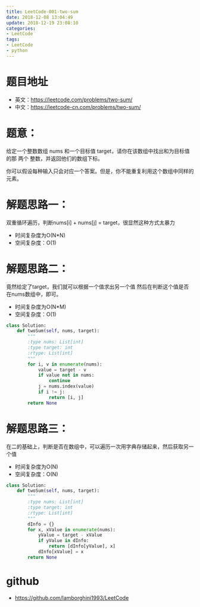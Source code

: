 ```yaml
---
title: LeetCode-001-two-sum
date: 2018-12-08 13:04:49
update: 2018-12-19 23:08:10
categories:
- LeetCode
tags:
- LeetCode
- python
---
```


# 题目地址
- 英文：https://leetcode.com/problems/two-sum/
- 中文：https://leetcode-cn.com/problems/two-sum/

# 题意：
给定一个整数数组 nums 和一个目标值 target，请你在该数组中找出和为目标值的那 两个 整数，并返回他们的数组下标。

你可以假设每种输入只会对应一个答案。但是，你不能重复利用这个数组中同样的元素。

# 解题思路一：
双重循环遍历，判断nums[i] + nums[j] = target，很显然这种方式太暴力
- 时间复杂度为O(N*N)
- 空间复杂度：O(1)

# 解题思路二：
竟然给定了target，我们就可以根据一个值求出另一个值
然后在判断这个值是否在nums数组中，即可。
- 时间复杂度为O(N*M)
- 空间复杂度：O(1)
<!--python0-->
```python
class Solution:
    def twoSum(self, nums, target):
        """
        :type nums: List[int]
        :type target: int
        :rtype: List[int]
        """
        for i, v in enumerate(nums):
            value = target - v
            if value not in nums:
                continue
            j = nums.index(value)
            if i != j:
                return [i, j]
        return None

```

# 解题思路三：
在二的基础上，判断是否在数组中，可以遍历一次用字典存储起来，然后获取另一个值
- 时间复杂度为O(N)
- 空间复杂度：O(N)
<!--python1-->
```python
class Solution:
    def twoSum(self, nums, target):
        """
        :type nums: List[int]
        :type target: int
        :rtype: List[int]
        """
        dInfo = {}
        for x, xValue in enumerate(nums):
            yValue = target - xValue
            if yValue in dInfo:
                return [dInfo[yValue], x]
            dInfo[xValue] = x
        return None

```

# github
- https://github.com/lamborghini1993/LeetCode
